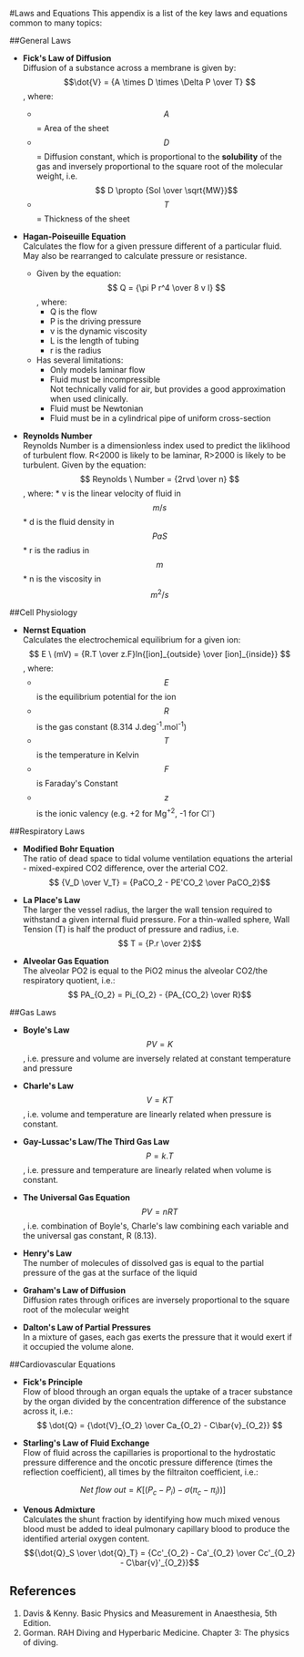 #Laws and Equations
This appendix is a list of the key laws and equations common to many topics:

##General Laws
* **Fick's Law of Diffusion**  
Diffusion of a substance across a membrane is given by:  
$$\dot{V} = {A \times D \times \Delta P \over T} $$ , where:
    * $$A$$ = Area of the sheet
    * $$D$$ = Diffusion constant, which is proportional to the **solubility** of the gas and inversely proportional to the square root of the molecular weight, i.e. $$ D \propto {Sol \over \sqrt{MW}}$$
    * $$T$$ = Thickness of the sheet



* **Hagan-Poiseuille Equation**  
Calculates the flow for a given pressure different of a particular fluid. May also be rearranged to calculate pressure or resistance.
    * Given by the equation:  
    $$ Q = {\pi P r^4 \over 8 v l} $$, where:
        * Q is the flow
        * P is the driving pressure
        * v is the dynamic viscosity
        * L is the length of tubing
        * r is the radius
    * Has several limitations:
        * Only models laminar flow
        * Fluid must be incompressible  
        Not technically valid for air, but provides a good approximation when used clinically.
        * Fluid must be Newtonian
        * Fluid must be in a cylindrical pipe of uniform cross-section


* **Reynolds Number**  
Reynolds Number is a dimensionless index used to predict the liklihood of turbulent flow. R<2000 is likely to be laminar, R>2000 is likely to be turbulent. Given by the equation:  
    $$ Reynolds \ Number = {2rvd \over n} $$, where:
        * v is the linear velocity of fluid in $$m/s$$
        * d is the fluid density in $$Pa S$$
        * r is the radius in $$m$$
        * n is the viscosity in $$m^2 / s$$


##Cell Physiology
* **Nernst Equation**  
Calculates the electrochemical equilibrium for a given ion:  
$$ E \ (mV) = {R.T \over z.F}ln{[ion]_{outside} \over [ion]_{inside}} $$, where:
    * $$E$$ is the equilibrium potential for the ion
    * $$R$$ is the gas constant (8.314 J.deg<sup>-1</sup>.mol<sup>-1</sup>)
    * $$T$$ is the temperature in Kelvin
    * $$F$$ is Faraday's Constant
    * $$z$$ is the ionic valency (e.g. +2 for Mg<sup>+2</sup>, -1 for Cl<sup>-</sup>)




##Respiratory Laws
* **Modified Bohr Equation**  
The ratio of dead space to tidal volume ventilation equations the arterial - mixed-expired CO2 difference, over the arterial CO2.
$$ {V_D \over V_T} = {PaCO_2 - PE'CO_2 \over PaCO_2}$$

* **La Place's Law**  
The larger the vessel radius, the larger the wall tension required to withstand a given internal fluid pressure. For a thin-walled sphere, Wall Tension (T) is half the product of pressure and radius, i.e. $$ T = {P.r \over 2}$$

* **Alveolar Gas Equation**  
The alveolar PO2 is equal to the PiO2 minus the alveolar CO2/the respiratory quotient, i.e.:
$$ PA_{O_2} = Pi_{O_2} - {PA_{CO_2} \over R}$$




##Gas Laws
* **Boyle's Law**  
$$PV = K$$, i.e. pressure and volume are inversely related at constant temperature and pressure

* **Charle's Law**  
$$V = KT$$, i.e. volume and temperature are linearly related when pressure is constant.

* **Gay-Lussac's Law/The Third Gas Law**
$$P = k.T$$, i.e. pressure and temperature are linearly related when volume is constant.

* **The Universal Gas Equation**  
$$PV = nRT$$, i.e. combination of Boyle's, Charle's law combining each variable and the universal gas constant, R (8.13).

* **Henry's Law**  
The number of molecules of dissolved gas is equal to the partial pressure of the gas at the surface of the liquid

* **Graham's Law of Diffusion**  
Diffusion rates through orifices are inversely proportional to the square root of the molecular weight

* **Dalton's Law of Partial Pressures**  
In a mixture of gases, each gas exerts the pressure that it would exert if it occupied the volume alone.




##Cardiovascular Equations  
* **Fick's Principle**  
Flow of blood through an organ equals the uptake of a tracer substance by the organ divided by the concentration difference of the substance across it, i.e.:  
$$ \dot{Q} = {\dot{V}_{O_2} \over Ca_{O_2} - C\bar{v}_{O_2}} $$

* **Starling's Law of Fluid Exchange**  
Flow of fluid across the capillaries is proportional to the hydrostatic pressure difference and the oncotic pressure difference (times the reflection coefficient), all times by the filtraiton coefficient, i.e.:

$$ Net \ flow \ out = K[(P_c - P_i) - \sigma (\pi_c - \pi_i))] $$

* **Venous Admixture**  
Calculates the shunt fraction by identifying how much mixed venous blood must be added to ideal pulmonary capillary blood to produce the identified arterial oxygen content. 
$${\dot{Q}_S \over \dot{Q}_T} = {Cc'_{O_2} - Ca'_{O_2} \over Cc'_{O_2} - C\bar{v}'_{O_2}}$$



## References
1. Davis & Kenny. Basic Physics and Measurement in Anaesthesia, 5th Edition.
2. Gorman. RAH Diving and Hyperbaric Medicine. Chapter 3: The physics of diving.